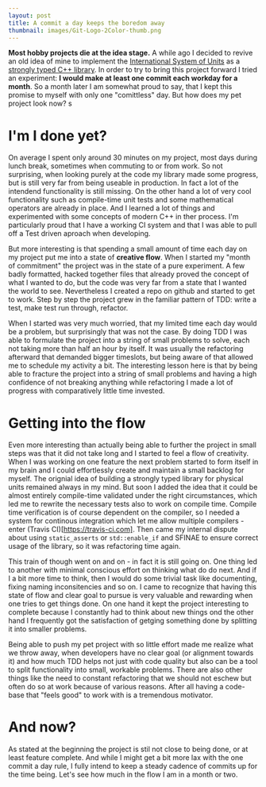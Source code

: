 ```yaml
---
layout: post
title: A commit a day keeps the boredom away
thumbnail: images/Git-Logo-2Color-thumb.png
---
```


**Most hobby projects die at the idea stage.** A while ago I decided to revive an old idea of mine to implement the [International System of Units](https://en.wikipedia.org/wiki/International_System_of_Units) as a [strongly typed C++ library](https://github.com/bernedom/SI). In order to try to bring this project forward I tried an experiment: **I would make at least one commit each workday for a month**. So a month later I am somewhat proud to say, that I kept this promise to myself with only one "comittless" day. But how does my pet project look now?
s
# I'm I done yet?

On average I spent only around 30 minutes on my project, most days during lunch break, sometimes when commuting to or from work. So not surprising, when looking purely at the code my library made some progress, but is still very far from being useable in production. In fact a lot of the intendend functionality is still missing. On the other hand a lot of very cool functionality such as compile-time unit tests and some mathematical operators are already in place. And I learned a lot of things and experimented with some concepts of modern C++ in ther process. I'm particularly proud that I have a working CI system and that I was able to pull off a Test driven aproach when developing. 

But more interesting is that spending a small amount of time each day on my project put me into a state of **creative flow**. When I started my "month of commitment" the project was in the state of a pure experiment. A few badly formatted, hacked together files that already proved the concept of what I wanted to do, but the code was very far from a state that I wanted the world to see. Nevertheless I created a repo on github and started to get to work. Step by step the project grew in the familiar pattern of TDD: write a test, make test run through, refactor. 

When I started was very much worried, that my limited time each day would be a problem, but surprisingly that was not the case. By doing TDD I was able to formulate the project into a string of small problems to solve, each not taking more than half an hour by itself. It was usually the refactoring afterward that demanded bigger timeslots, but being aware of that allowed me to schedule my activity a bit. The interesting lesson here is that by being able to fracture the project into a string of small problems and having a high confidence of not breaking anything while refactoring I made a lot of progress with comparatively little time invested. 

# Getting into the flow

Even more interesting than actually being able to further the project in small steps was that it did not take long and I started to feel a flow of creativity. When I was working on one feature the next problem started to form itself in my brain and I could effortlessly create and maintain a small backlog for myself. The orignial idea of building a strongly typed library for physical units remained always in my mind. But soon I added the idea that it could be almost entirely compile-time validated under the right circumstances, which led me to rewrite the necessary tests also to work on compile time. Compile time verification is of course dependent on the compiler, so I needed a system for continous integration which let me allow multiple compilers - enter (Travis CI)[https://travis-ci.com]. Then came my internal dispute about using `static_asserts` or `std::enable_if` and SFINAE to ensure correct usage of the library, so it was refactoring time again. 

This train of though went on and on - in fact it is still going on. One thing led to another with minimal conscious effort on thinking what do do next. And if I a bit more time to think, then I would do some trivial task like documenting, fixing naming inconsitencies and so on. I came to recognize that having this state of flow and clear goal to pursue is very valuable and rewarding when one tries to get things done. On one hand it kept the project interesting to complete because I constantly had to think about new things ond the other hand I frequently got the satisfaction of getging something done by splitting it into smaller problems. 

Being able to push my pet project with so little effort made me realize what we throw away, when developers have no clear goal (or alignment towards it) and how much TDD helps not just with code quality but also can be a tool to split functionality into small, workable problems. There are also other things like the need to constant refactoring that we should not eschew but often do so at work because of various reasons. After all having a code-base that "feels good" to work with is a tremendous motivator. 



# And now? 

As stated at the beginning the project is stil not close to being done, or at least feature complete. And while I might get a bit more lax with the one commit a day rule, I fully intend to keep a steady cadence of commits up for the time being. Let's see how much in the flow I am in a month or two. 

